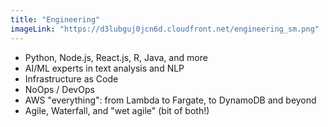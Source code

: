 ```yaml
---
title: "Engineering"
imageLink: "https://d3lubguj0jcn6d.cloudfront.net/engineering_sm.png"
---
```


- Python, Node.js, React.js, R, Java, and more
- AI/ML experts in text analysis and NLP
- Infrastructure as Code
- NoOps / DevOps
- AWS "everything": from Lambda to Fargate, to DynamoDB and beyond
- Agile, Waterfall, and "wet agile" (bit of both!)
